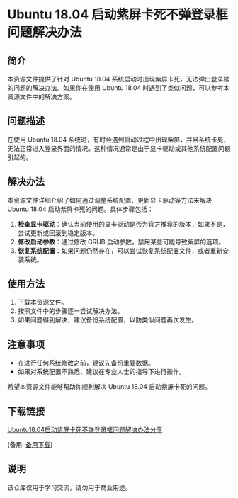 # Ubuntu 18.04 启动紫屏卡死不弹登录框问题解决办法

## 简介
本资源文件提供了针对 Ubuntu 18.04 系统启动时出现紫屏卡死，无法弹出登录框的问题的解决办法。如果你在使用 Ubuntu 18.04 时遇到了类似问题，可以参考本资源文件中的解决方案。

## 问题描述
在使用 Ubuntu 18.04 系统时，有时会遇到启动过程中出现紫屏，并且系统卡死，无法正常进入登录界面的情况。这种情况通常是由于显卡驱动或其他系统配置问题引起的。

## 解决办法
本资源文件详细介绍了如何通过调整系统配置、更新显卡驱动等方法来解决 Ubuntu 18.04 启动紫屏卡死的问题。具体步骤包括：

1. **检查显卡驱动**：确认当前使用的显卡驱动是否为官方推荐的版本，如果不是，尝试更新或回滚到稳定版本。
2. **修改启动参数**：通过修改 GRUB 启动参数，禁用某些可能导致紫屏的选项。
3. **恢复系统配置**：如果问题仍然存在，可以尝试恢复系统配置文件，或者重新安装系统。

## 使用方法
1. 下载本资源文件。
2. 按照文件中的步骤逐一尝试解决办法。
3. 如果问题得到解决，建议备份系统配置，以防类似问题再次发生。

## 注意事项
- 在进行任何系统修改之前，建议先备份重要数据。
- 如果对系统配置不熟悉，建议在专业人士的指导下进行操作。

希望本资源文件能够帮助你顺利解决 Ubuntu 18.04 启动紫屏卡死的问题。

## 下载链接
[Ubuntu18.04启动紫屏卡死不弹登录框问题解决办法分享](https://pan.quark.cn/s/dc8614b40880) 

(备用: [备用下载](https://pan.baidu.com/s/1pE91w5-kRoRk8oKGOLIBPA?pwd=1234))

## 说明

该仓库仅用于学习交流，请勿用于商业用途。
